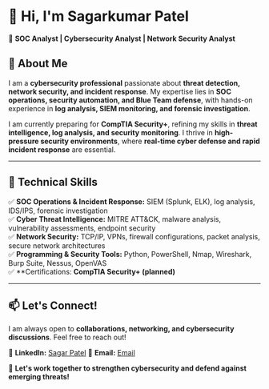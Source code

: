 # 👋 Hi, I'm Sagarkumar Patel 
🔹 **SOC Analyst | Cybersecurity Analyst | Network Security Analyst**  

## 🔹 About Me  
I am a **cybersecurity professional** passionate about **threat detection, network security, and incident response**. My expertise lies in **SOC operations, security automation, and Blue Team defense**, with hands-on experience in **log analysis, SIEM monitoring, and forensic investigation**.  

I am currently preparing for **CompTIA Security+**, refining my skills in **threat intelligence, log analysis, and security monitoring**. I thrive in **high-pressure security environments**, where **real-time cyber defense and rapid incident response** are essential.  

---

## 🔹 Technical Skills  
✅ **SOC Operations & Incident Response:** SIEM (Splunk, ELK), log analysis, IDS/IPS, forensic investigation  
✅ **Cyber Threat Intelligence:** MITRE ATT&CK, malware analysis, vulnerability assessments, endpoint security  
✅ **Network Security:** TCP/IP, VPNs, firewall configurations, packet analysis, secure network architectures  
✅ **Programming & Security Tools:** Python, PowerShell, Nmap, Wireshark, Burp Suite, Nessus, OpenVAS  
✅ **Certifications: **CompTIA Security+ (planned)**

---


## 📫 Let's Connect!  
I am always open to **collaborations, networking, and cybersecurity discussions**. Feel free to reach out!  

🔹 **LinkedIn:** [Sagar Patel](https://www.linkedin.com/in/sagar-patel-48612a311/)
🔹 **Email:** [Email](sagarpatel7699@gmail.com)  

🚀 **Let's work together to strengthen cybersecurity and defend against emerging threats!**  
